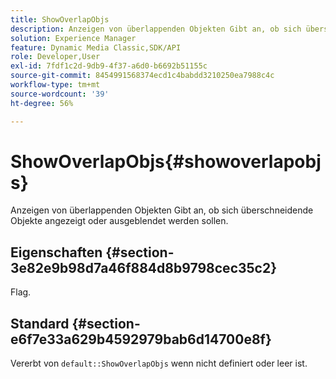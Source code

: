 ```yaml
---
title: ShowOverlapObjs
description: Anzeigen von überlappenden Objekten Gibt an, ob sich überschneidende Objekte angezeigt oder ausgeblendet werden sollen.
solution: Experience Manager
feature: Dynamic Media Classic,SDK/API
role: Developer,User
exl-id: 7fdf1c2d-9db9-4f37-a6d0-b6692b51155c
source-git-commit: 8454991568374ecd1c4babdd3210250ea7988c4c
workflow-type: tm+mt
source-wordcount: '39'
ht-degree: 56%

---
```


# ShowOverlapObjs{#showoverlapobjs}

Anzeigen von überlappenden Objekten Gibt an, ob sich überschneidende Objekte angezeigt oder ausgeblendet werden sollen.

## Eigenschaften {#section-3e82e9b98d7a46f884d8b9798cec35c2}

Flag.

## Standard {#section-e6f7e33a629b4592979bab6d14700e8f}

Vererbt von `default::ShowOverlapObjs` wenn nicht definiert oder leer ist.
